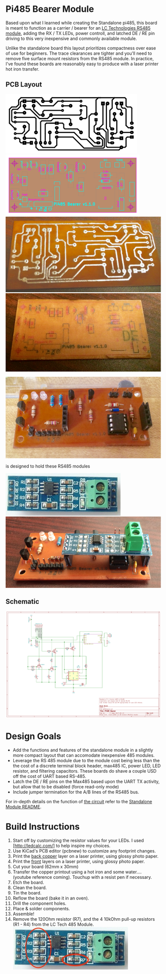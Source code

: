 # Pi485 Bearer Module

Based upon what I learned while creating the Standalone pi485, this board is meant to function as a carrier / bearer for an
[LC Technologies RS485 module](http://www.chinalctech.com/index.php?_m=mod_product&_a=view&p_id=811), adding the RX / TX LEDs,
power controll, and latched DE / RE pin driving to this very inexpensive and commonly available module.

Unlike the standalone board this layout prioritizes compactness over ease of use for beginners.
The trace clearances are tighter and you'll need to remove five surface mount resistors from the RS485 module. In practice, I've found 
these boards are reasonably easy to produce with a laser printer hot iron transfer.

## PCB Layout

![Copper Layer](plots/pi485bearer-B.Cu.png) ![Front Layers](plots/pi485bearer-brd.png)
![Tinned PCB](build/back-cu-tinned.jpg) ![Front Transferred](build/front-toner-transferred.jpg)

![Assembled](build/fully_assembled.jpg)

is designed to hold these RS485 modules

![LCTech485](lctech485.jpg) ![Full Stack](build/stacked_assembly.jpg)



## Schematic
![Schematic](plots/pi485bearer.png)

# Design Goals
* Add the functions and features of the standalone module in a slightly more compact layout that can accomodate inexpensive 485 modules.
* Leverage the RS 485 module due to the module cost being less than the the cost of a discrete terminal block header, max485 IC, power LED, 
LED resistor, and filtering capacitors. These boards do shave a couple USD off the cost of UART based RS-485.
* Latch the DE / RE pins on the Max485 based upon the UART TX activity, but allow that to be disabled (force read-only mode)
* Include jumper termination for the A/B lines of the RS485 bus.

For in-depth details on the function of [the circuit](plots/pi485bearer.png) refer to the [Standalone Module README](../standalone/README.md).

# Build Instructions

1. Start off by customizing the resistor values for your LEDs. I used [http://ledcalc.com/] to help inspire my choices.
2. Use KiCad's PCB editor (pcbnew) to customize any footprint changes.
3. Print the [back copper](plots/pi485bearer-B.Cu.svg) layer on a laser printer, using glossy photo paper.
4. Print the [front](plots/pi485bearer-brd.svg) layers on a laser printer, using glossy photo paper.
5. Cut your board (62mm x 30mm)
6. Transfer the copper printout using a hot iron and some water.... (youtube reference coming). Touchup with a resist pen if necessary.
7. Etch the board.
8. Clean the board.
9. Tin the board.
10. Reflow the board (bake it in an oven).
11. Drill the component holes.
12. Place & solder components.
13. Assemble!
14. Remove the 120Ohm resistor (R7), and the 4 10kOhm pull-up resistors (R1 - R4) from the LC Tech 485 Module.
    ![R7 Has to Go](lctech485-r7.jpg)
